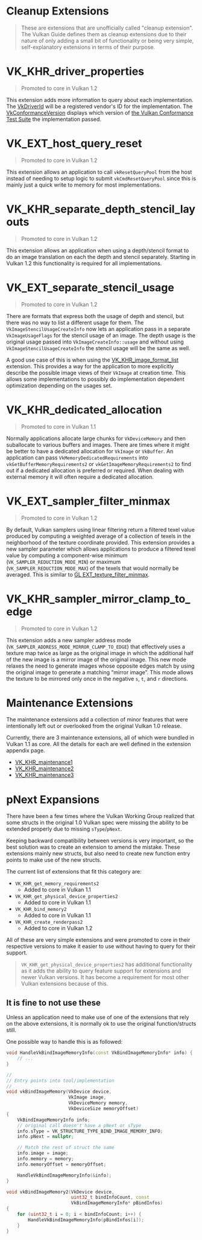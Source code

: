 # Cleanup Extensions

> These are extensions that are unofficially called "cleanup extension". The Vulkan Guide defines them as cleanup extensions due to their nature of only adding a small bit of functionality or being very simple, self-explanatory extensions in terms of their purpose.

# VK_KHR_driver_properties

> Promoted to core in Vulkan 1.2

This extension adds more information to query about each implementation. The [VkDriverId](https://www.khronos.org/registry/vulkan/specs/1.2-extensions/html/vkspec.html#VkDriverId) will be a registered vendor's ID for the implementation. The [VkConformanceVersion](https://www.khronos.org/registry/vulkan/specs/1.2-extensions/html/vkspec.html#VkConformanceVersion) displays which version of [the Vulkan Conformance Test Suite](../chapters/vulkan_cts.md) the implementation passed.

# VK_EXT_host_query_reset

> Promoted to core in Vulkan 1.2

This extension allows an application to call `vkResetQueryPool` from the host instead of needing to setup logic to submit `vkCmdResetQueryPool` since this is mainly just a quick write to memory for most implementations.

# VK_KHR_separate_depth_stencil_layouts

> Promoted to core in Vulkan 1.2

This extension allows an application when using a depth/stencil format to do an image translation on each the depth and stencil separately. Starting in Vulkan 1.2 this functionality is required for all implementations.

# VK_EXT_separate_stencil_usage

> Promoted to core in Vulkan 1.2

There are formats that express both the usage of depth and stencil, but there was no way to list a different usage for them. The `VkImageStencilUsageCreateInfo` now lets an application pass in a separate `VkImageUsageFlags` for the stencil usage of an image. The depth usage is the original usage passed into `VkImageCreateInfo::usage` and without using `VkImageStencilUsageCreateInfo` the stencil usage will be the same as well.

A good use case of this is when using the [VK_KHR_image_format_list](./VK_KHR_image_format_list.md) extension. This provides a way for the application to more explicitly describe the possible image views of their `VkImage` at creation time. This allows some implementations to possibly do implementation dependent optimization depending on the usages set.

# VK_KHR_dedicated_allocation

> Promoted to core in Vulkan 1.1

Normally applications allocate large chunks for `VkDeviceMemory` and then suballocate to various buffers and images. There are times where it might be better to have a dedicated allocation for `VkImage` or `VkBuffer`. An application can pass `VkMemoryDedicatedRequirements` into `vkGetBufferMemoryRequirements2` or `vkGetImageMemoryRequirements2` to find out if a dedicated allocation is preferred or required. When dealing with external memory it will often require a dedicated allocation.

# VK_EXT_sampler_filter_minmax

> Promoted to core in Vulkan 1.2

By default, Vulkan samplers using linear filtering return a filtered texel value produced by computing a weighted average of a collection of texels in the neighborhood of the texture coordinate provided. This extension provides a new sampler parameter which allows applications to produce a filtered texel value by computing a component-wise minimum (`VK_SAMPLER_REDUCTION_MODE_MIN`) or maximum (`VK_SAMPLER_REDUCTION_MODE_MAX`) of the texels that would normally be averaged. This is similar to [GL EXT_texture_filter_minmax](https://www.khronos.org/registry/OpenGL/extensions/EXT/EXT_texture_filter_minmax.txt).

# VK_KHR_sampler_mirror_clamp_to_edge

> Promoted to core in Vulkan 1.2

This extension adds a new sampler address mode (`VK_SAMPLER_ADDRESS_MODE_MIRROR_CLAMP_TO_EDGE`) that effectively uses a texture map twice as large as the original image in which the additional half of the new image is a mirror image of the original image. This new mode relaxes the need to generate images whose opposite edges match by using the original image to generate a matching “mirror image”. This mode allows the texture to be mirrored only once in the negative `s`, `t`, and `r` directions.

# Maintenance Extensions

The maintenance extensions add a collection of minor features that were intentionally left out or overlooked from the original Vulkan 1.0 release.

Currently, there are 3 maintenance extensions, all of which were bundled in Vulkan 1.1 as core. All the details for each are well defined in the extension appendix page.
- [VK_KHR_maintenance1](https://www.khronos.org/registry/vulkan/specs/1.2-extensions/html/vkspec.html#VK_KHR_maintenance1)
- [VK_KHR_maintenance2](https://www.khronos.org/registry/vulkan/specs/1.2-extensions/html/vkspec.html#VK_KHR_maintenance2)
- [VK_KHR_maintenance3](https://www.khronos.org/registry/vulkan/specs/1.2-extensions/html/vkspec.html#VK_KHR_maintenance3)

# pNext Expansions

There have been a few times where the Vulkan Working Group realized that some structs in the original 1.0 Vulkan spec were missing the ability to be extended properly due to missing `sType`/`pNext`.

Keeping backward compatibility between versions is very important, so the best solution was to create an extension to amend the mistake. These extensions mainly new structs, but also need to create new function entry points to make use of the new structs.

The current list of extensions that fit this category are:
- `VK_KHR_get_memory_requirements2`
    - Added to core in Vulkan 1.1
- `VK_KHR_get_physical_device_properties2`
    - Added to core in Vulkan 1.1
- `VK_KHR_bind_memory2`
    - Added to core in Vulkan 1.1
- `VK_KHR_create_renderpass2`
    - Added to core in Vulkan 1.2

All of these are very simple extensions and were promoted to core in their respective versions to make it easier to use without having to query for their support.

> `VK_KHR_get_physical_device_properties2` has additional functionality as it adds the ability to query feature support for extensions and newer Vulkan versions. It has become a requirement for most other Vulkan extensions because of this.

## It is fine to not use these

Unless an application need to make use of one of the extensions that rely on the above extensions, it is normally ok to use the original function/structs still.

One possible way to handle this is as followed:

```cpp
void HandleVkBindImageMemoryInfo(const VkBindImageMemoryInfo* info) {
    // ...
}

//
// Entry points into tool/implementation
//
void vkBindImageMemory(VkDevice device,
                       VkImage image,
                       VkDeviceMemory memory,
                       VkDeviceSize memoryOffset)
{
    VkBindImageMemoryInfo info;
    // original call doesn't have a pNext or sType
    info.sType = VK_STRUCTURE_TYPE_BIND_IMAGE_MEMORY_INFO;
    info.pNext = nullptr;

    // Match the rest of struct the same
    info.image = image;
    info.memory = memory;
    info.memoryOffset = memoryOffset;

    HandleVkBindImageMemoryInfo(&info);
}

void vkBindImageMemory2(VkDevice device,
                        uint32_t bindInfoCount, const
                        VkBindImageMemoryInfo* pBindInfos)
{
    for (uint32_t i = 0; i < bindInfoCount; i++) {
        HandleVkBindImageMemoryInfo(pBindInfos[i]);
    }
}
```